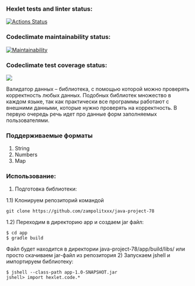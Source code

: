 ### Hexlet tests and linter status:
[![Actions Status](https://github.com/zampolitxxx/java-project-78/actions/workflows/hexlet-check.yml/badge.svg)](https://github.com/zampolitxxx/java-project-78/actions)
### Codeclimate maintainability status:
[![Maintainability](https://api.codeclimate.com/v1/badges/e2c9084e56d52e9808b3/maintainability)](https://codeclimate.com/github/zampolitxxx/java-project-78/maintainability)
### Codeclimate test coverage status:
<a href="https://codeclimate.com/github/zampolitxxx/java-project-78/test_coverage"><img src="https://api.codeclimate.com/v1/badges/e2c9084e56d52e9808b3/test_coverage" /></a>

Валидатор данных – библиотека, с помощью которой можно проверять корректность любых данных. Подобных библиотек множество в каждом языке, так как практически все программы работают с внешними данными, которые нужно проверять на корректность. В первую очередь речь идет про данные форм заполняемых пользователями.

### Поддерживаемые форматы
1) String
2) Numbers
3) Map

### Использование:
1) Подготовка библиотеки:

1.1) Клонируем репозиторий командой

`git clone https://github.com/zampolitxxx/java-project-78`

1.2) Переходим в директорию app и создаем jar файл:
```
$ cd app
$ gradle build
```
Файл будет находится в директории java-project-78/app/build/libs/
или просто скачиваем jar-файл из репозитория
2) Запускаем jshell и импортируем библиотеку:
```
$ jshell --class-path app-1.0-SNAPSHOT.jar
jshell> import hexlet.code.*
```
